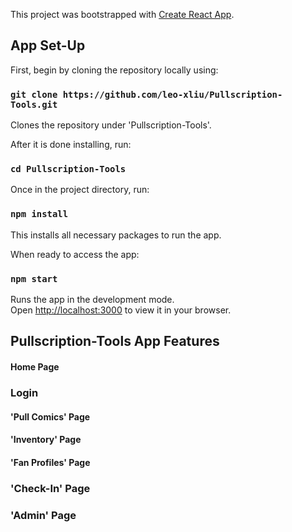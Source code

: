 This project was bootstrapped with [Create React App](https://github.com/facebook/create-react-app).

## App Set-Up

First, begin by cloning the repository locally using:

### `git clone https://github.com/leo-xliu/Pullscription-Tools.git`

Clones the repository under 'Pullscription-Tools'.

After it is done installing, run:

### `cd Pullscription-Tools`

Once in the project directory, run:

### `npm install`

This installs all necessary packages to run the app. 

When ready to access the app:

### `npm start`

Runs the app in the development mode.\
Open [http://localhost:3000](http://localhost:3000) to view it in your browser.

## Pullscription-Tools App Features

#### Home Page

### Login

#### 'Pull Comics' Page

#### 'Inventory' Page

#### 'Fan Profiles' Page

### 'Check-In' Page

### 'Admin' Page

